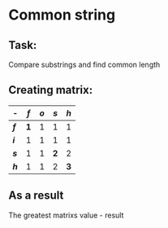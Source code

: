 # Common string

## Task:
Compare substrings and find common length

## Creating matrix:

| -  | ***f*** | ***o*** | ***s*** | ***h*** |
| -- | -- | -- | -- | -- |
| ***f***  | **1**  | 1  | 1  | 1  |
| ***i***  | 1  | 1  | 1  | 1  |
| ***s***  | 1  | 1  | **2**  | 2  |
| ***h***  | 1  | 1  | 2  | **3**  |


## As a result
The greatest matrixs value - result
